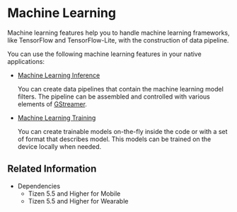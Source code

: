 # Machine Learning


Machine learning features help you to handle machine learning frameworks, like TensorFlow and TensorFlow-Lite, with the construction of data pipeline.

You can use the following machine learning features in your native applications:

- [Machine Learning Inference](machine-learning-inference.md)

  You can create data pipelines that contain the machine learning model filters. The pipeline can be assembled and controlled with various elements of [GStreamer](https://gstreamer.freedesktop.org/).

- [Machine Learning Training](machine-learning-training.md)

  You can create trainable models on-the-fly inside the code or with a set of format that describes model. This models can be trained on the device locally when needed.

## Related Information

- Dependencies
  - Tizen 5.5 and Higher for Mobile
  - Tizen 5.5 and Higher for Wearable

